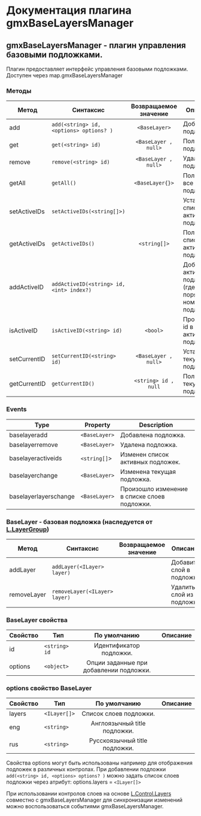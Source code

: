 # Документация плагина gmxBaseLayersManager

## gmxBaseLayersManager - плагин управления базовыми подложками.

Плагин предоставляет интерфейс управления базовыми подложками.
Доступен через map.gmxBaseLayersManager

### Методы

Метод|Синтаксис|Возвращаемое значение|Описание
------|------|:---------:|-----------
add|`add(<string> id, <options> options? )`|`<BaseLayer>`| Добавить подложку.
get|`get(<string> id)`|`<BaseLayer , null>`| Получить подложку.
remove|`remove(<string> id)`|`<BaseLayer , null>`| Удалить подложку.
getAll|`getAll()`|`<BaseLayer{}>`| Получить все подложки.
setActiveIDs|`setActiveIDs(<string[]>)`|| Установить список активных подложек.
getActiveIDs|`getActiveIDs()`|`<string[]>`| Получить список активных подложек.
addActiveID|`addActiveID(<string> id, <int> index?)`|| Добавить активную подложку (где index порядковый номер подложки).
isActiveID|`isActiveID(<string> id)`|`<bool>`| Проверить id в списке активных подложек.
setCurrentID|`setCurrentID(<string> id)`|`<BaseLayer , null>`| Установить текущую подложку.
getCurrentID|`getCurrentID()`|`<string> id , null`| Получить текущую подложку.

### Events

| Type | Property | Description
| --- | --- | ---
| baselayeradd | `<BaseLayer>` | Добавлена подложка.
| baselayerremove | `<BaseLayer>` | Удалена подложка.
| baselayeractiveids | `<string[]`> | Изменен список активных подложек.
| baselayerchange | `<BaseLayer>` | Изменена текущая подложка.
| baselayerlayerschange | `<BaseLayer>` | Произошло изменение в списке слоев подложки.

### BaseLayer - базовая подложка (наследуется от [L.LayerGroup](http://leafletjs.com/reference.html#layergroup))

Метод|Синтаксис|Возвращаемое значение|Описание
------|------|:---------:|-----------
addLayer|`addLayer(<ILayer> layer)`|| Добавить слой в подложку.
removeLayer|`removeLayer(<ILayer> layer)`|| Удалить слой из подложки.

### BaseLayer свойства

Свойство|Тип|По умолчанию|Описание
------|------|:---------:|-----------
id | `<string> id` | Идентификатор подложки.
options | `<object>` | Опции заданные при добавлении подложки.

### options свойство BaseLayer

Свойство|Тип|По умолчанию|Описание
------|------|:---------:|-----------
layers | `<ILayer[]>` | Список слоев подложки.
eng | `<string>` | Англоязычный title подложки.
rus | `<string>` | Русскоязычный title подложки.

Свойства options могут быть использованы например для отображения подложек в различных контролах.
При добавлении подложки `add(<string> id, <options> options? )` можно задать список слоев подложки через атрибут:
options.layers = `<ILayer[]>`

При использовании контролов слоев на основе [L.Control.Layers](http://leafletjs.com/reference.html#control-layers) совместно с gmxBaseLayersManager
для синхронизации изменений можно воспользоваться событиями gmxBaseLayersManager.
